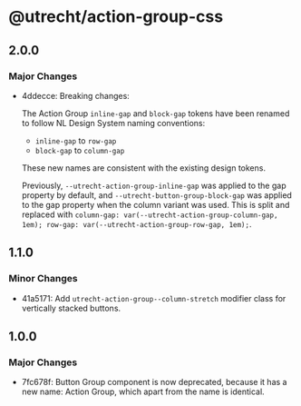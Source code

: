 # @utrecht/action-group-css

## 2.0.0

### Major Changes

- 4ddecce: Breaking changes:

  The Action Group `inline-gap` and `block-gap` tokens have been renamed to follow NL Design System naming conventions:

  - `inline-gap` to `row-gap`
  - `block-gap` to `column-gap`

  These new names are consistent with the existing design tokens.

  Previously, `--utrecht-action-group-inline-gap` was applied to the gap property by default, and `--utrecht-button-group-block-gap` was applied to the gap property when the column variant was used. This is split and replaced with `column-gap: var(--utrecht-action-group-column-gap, 1em); row-gap: var(--utrecht-action-group-row-gap, 1em);`.

## 1.1.0

### Minor Changes

- 41a5171: Add `utrecht-action-group--column-stretch` modifier class for vertically stacked buttons.

## 1.0.0

### Major Changes

- 7fc678f: Button Group component is now deprecated, because it has a new name: Action Group, which apart from the name is identical.
